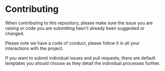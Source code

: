 # Contributing

When contributing to this repository, please make sure the issue you are raising or code you are submitting hasn't already been suggested or changed.

Please note we have a code of conduct, please follow it in all your interactions with the project.

If you want to submit individual issues and pull requests, there are default templates you should choose as they detail the individual processes further.

